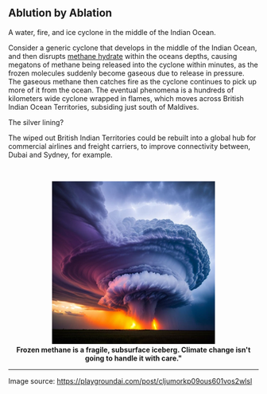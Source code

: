 ## Ablution by Ablation 

A water, fire, and ice cyclone in the middle of the Indian Ocean. 

Consider a generic cyclone that develops in the middle of the Indian Ocean, and then disrupts [methane hydrate](https://en.wikipedia.org/wiki/Methane_clathrate#Reservoir_size) within the oceans depths, causing megatons of methane being released into the cyclone within minutes, as the frozen molecules suddenly become gaseous due to release in pressure. The gaseous methane then catches fire as the cyclone continues to pick up more of it from the ocean. The eventual phenomena is a hundreds of kilometers wide cyclone wrapped in flames, which moves across British Indian Ocean Territories, subsiding just south of Maldives. 

The silver lining?

The wiped out British Indian Territories could be rebuilt into a global hub for commercial airlines and freight carriers, to improve connectivity between, Dubai and Sydney, for example. 

<br>
<p align="center">
    <img width="65%" src="./src/cyclone-picking_up-icey_fire.jpeg"></img>
    <br>
    <b>Frozen methane is a fragile, subsurface iceberg. Climate change isn't going to handle it with care."</b> 
</p>

---

Image source: https://playgroundai.com/post/cljumorkp09ous601vos2wlsl 
